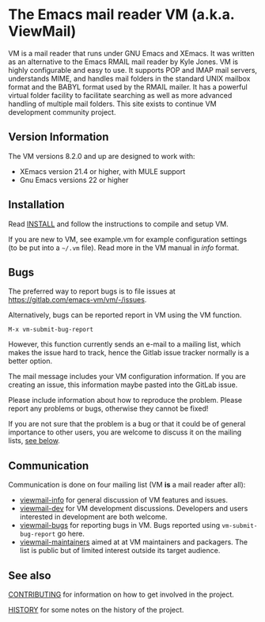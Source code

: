 # The Emacs mail reader VM (a.k.a. ViewMail)

VM is a mail reader that runs under GNU Emacs and XEmacs. It was
written as an alternative to the Emacs RMAIL mail reader by Kyle
Jones. VM is highly configurable and easy to use. It supports POP and
IMAP mail servers, understands MIME, and handles mail folders in the
standard UNIX mailbox format and the BABYL format used by the RMAIL
mailer. It has a powerful virtual folder facility to facilitate
searching as well as more advanced handling of multiple mail folders.
This site exists to continue VM development community project.

## Version Information

The VM versions 8.2.0 and up are designed to work with:

- XEmacs version 21.4 or higher, with MULE support
- Gnu Emacs versions 22 or higher

## Installation

Read [INSTALL](INSTALL) and follow the instructions to compile and
setup VM.

If you are new to VM, see example.vm for example configuration
settings (to be put into a `~/.vm` file). Read more in the VM manual
in _info_ format.

## Bugs

The preferred way to report bugs is to file issues at
https://gitlab.com/emacs-vm/vm/-/issues.

Alternatively, bugs can be reported report in VM using the VM function.

```
M-x vm-submit-bug-report
```

However, this function currently sends an e-mail to a mailing list,
which makes the issue hard to track, hence the Gitlab issue tracker
normally is a better option.

The mail message includes your VM configuration information. If you are
creating an issue, this information maybe pasted into the GitLab issue.

Please include information about how to reproduce the problem. Please
report any problems or bugs, otherwise they cannot be fixed!

If you are not sure that the problem is a bug or that it could be of
general importance to other users, you are welcome to discuss it on
the mailing lists, [see below](#communication).

## Communication

Communication is done on four mailing list (VM **is** a mail reader
after all):

- [viewmail-info](https://lists.nongnu.org/mailman/listinfo/viewmail-info)
  for general discussion of VM features and issues.
- [viewmail-dev](https://lists.nongnu.org/mailman/listinfo/viewmail-dev)
  for VM development discussions. Developers and users interested in
  development are both welcome.
- [viewmail-bugs](https://lists.nongnu.org/mailman/listinfo/viewmail-bugs)
  for reporting bugs in VM. Bugs reported using `vm-submit-bug-report`
  go here.
- [viewmail-maintainers](https://lists.nongnu.org/mailman/listinfo/viewmail-maintainers)
  aimed at at VM maintainers and packagers. The list is public but of
  limited interest outside its target audience.

## See also

[CONTRIBUTING](CONTRIBUTING.md) for information on how to get involved
in the project.

[HISTORY](HISTORY.md) for some notes on the history of the project.
